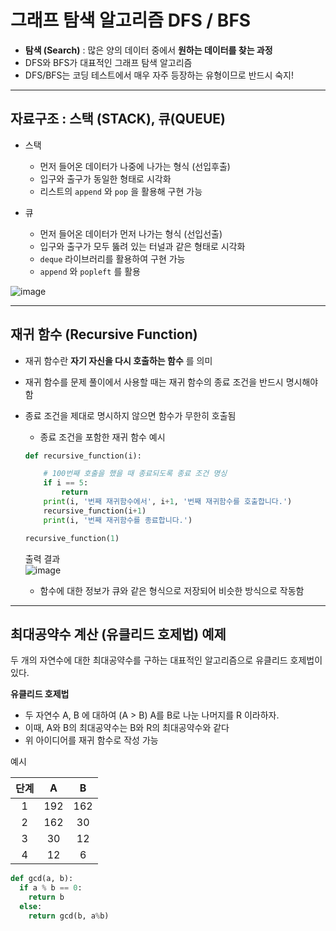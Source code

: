 # 그래프 탐색 알고리즘 DFS / BFS
- __탐색 (Search)__ : 많은 양의 데이터 중에서 __원하는 데이터를 찾는 과정__
- DFS와 BFS가 대표적인 그래프 탐색 알고리즘
- DFS/BFS는 코딩 테스트에서 매우 자주 등장하는 유형이므로 반드시 숙지!


----

## 자료구조 : 스택 (STACK), 큐(QUEUE)

- 스택
  - 먼저 들어온 데이터가 나중에 나가는 형식 (선입후출)
  - 입구와 출구가 동일한 형태로 시각화
  - 리스트의 `append` 와 `pop` 을 활용해 구현 가능




- 큐
  - 먼저 들어온 데이터가 먼저 나가는 형식 (선입선출)
  - 입구와 출구가 모두 뚫려 있는 터널과 같은 형태로 시각화
  - `deque` 라이브러리를 활용하여 구현 가능
  - `append` 와 `popleft` 를 활용


![image](https://user-images.githubusercontent.com/84179578/131049348-707dee3b-ef69-4625-93e7-b239c8f34e1b.png)


----
## 재귀 함수 (Recursive Function)

- 재귀 함수란 __자기 자신을 다시 호출하는 함수__ 를 의미
- 재귀 함수를 문제 풀이에서 사용할 때는 재귀 함수의 종료 조건을 반드시 명시해야함
- 종료 조건을 제대로 명시하지 않으면 함수가 무한히 호출됨
  - 종료 조건을 포함한 재귀 함수 예시
  ```python
  def recursive_function(i):

      # 100번째 호출을 했을 때 종료되도록 종료 조건 명싱
	  if i == 5:
          return
  	  print(i, '번째 재귀함수에서', i+1, '번째 재귀함수를 호출합니다.')
	  recursive_function(i+1)
	  print(i, '번째 재귀함수를 종료합니다.')
  
  recursive_function(1)
  ```
  출력 결과  
  ![image](https://user-images.githubusercontent.com/84179578/131050996-6886f628-160c-47f6-9bc6-6272aea60b03.png)
  
  - 함수에 대한 정보가 큐와 같은 형식으로 저장되어 비슷한 방식으로 작동함

----

## 최대공약수 계산 (유클리드 호제법) 예제

두 개의 자연수에 대한 최대공약수를 구하는 대표적인 알고리즘으로 유클리드 호제법이 있다.

__유클리드 호제법__
- 두 자연수 A, B 에 대하여 (A > B) A를 B로 나눈 나머지를 R 이라하자.
- 이때, A와 B의 최대공약수는 B와 R의 최대공약수와 같다
- 위 아이디어를 재귀 함수로 작성 가능


예시

|단계|A|B|
|:----:|:----:|:----:|
|1|192|162|
|2|162|30|
|3|30|12|
|4|12|6|

```python
def gcd(a, b):
  if a % b == 0:
    return b
  else:
    return gcd(b, a%b)
```




